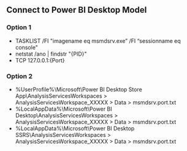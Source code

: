 ## Connect to Power BI Desktop Model
### Option 1
* TASKLIST /FI "imagename eq msmdsrv.exe” /FI “sessionname eq console"
* netstat /ano | findstr "{PID}"
* TCP    127.0.0.1:{Port}
### Option 2
* %UserProfile%\Microsoft\Power BI Desktop Store App\AnalysisServicesWorkspaces > AnalysisServicesWorkspace_XXXXX > Data > msmdsrv.port.txt
* %LocalAppData%\Microsoft\Power BI Desktop\AnalysisServicesWorkspaces > AnalysisServicesWorkspace_XXXXX > Data > msmdsrv.port.txt
* %LocalAppData%\Microsoft\Power BI Desktop SSRS\AnalysisServicesWorkspaces > AnalysisServicesWorkspace_XXXXX > Data > msmdsrv.port.txt
